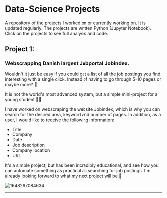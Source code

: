 # Data-Science Projects

A repository of the projects I worked on or currently working on. It is updated regularly. The projects are written Python (Jupyter Notebook). Click on the projects to see full analysis and code.

## Project 1:
### Webscrapping Danish largest Jobportal **Jobindex**.

Wouldn't it just be easy if you could get a list of all the job postings you find interesting with a single click. Instead of having to go through 5-10 pages or maybe more? 🧐

It is not the world's most advanced system, but a simple mini-project for a young student 👨‍🎓

I have worked on webscraping the website Jobindex, which is why you can search for the desired area, keyword and number of pages. In addition, as a user, I would like to receive the following information:

* Title
* Company
* Date
* Job description
* Company location
* URL

It's a simple project, but has been incredibly educational, and see how you can automate something as practical as searching for job postings. I'm already looking forward to what my next project will be 💪

![1648297084634](https://user-images.githubusercontent.com/48699814/193036845-86e0117d-74d1-40a7-af04-d6fd49fbca19.jpg)

 ------------------------------------------------------------------------------------------------------------------------------------------------------------------------
